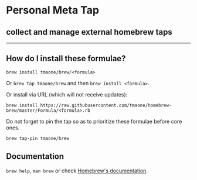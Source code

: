 # Personal Meta Tap
## collect and manage external homebrew  taps
----

## How do I install these formulae?
`brew install tmaone/brew/<formula>`

Or `brew tap tmaone/brew` and then `brew install <formula>`.

Or install via URL (which will not receive updates):

```
brew install https://raw.githubusercontent.com/tmaone/homebrew-brew/master/Formula/<formula>.rb
```
Do not forget to pin the tap so as to prioritize these formulae before core ones.

```
brew tap-pin tmaone/brew
```

## Documentation
`brew help`, `man brew` or check [Homebrew's documentation](https://github.com/Homebrew/brew/tree/master/docs#readme).
